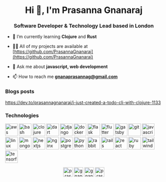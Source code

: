 <h1 align="center">Hi 👋, I'm Prasanna Gnanaraj</h1>
<h3 align="center">Software Developer & Technology Lead based in London</h3>

- 🌱 I’m currently learning **Clojure** and **Rust**

- 👨‍💻 All of my projects are available at [https://github.com/PrasannaGnanaraj](https://github.com/PrasannaGnanaraj)

- 💬 Ask me about **javascript, web development**

- 📫 How to reach me **gnanaprasannag@gmail.com**

### Blogs posts
<!-- BLOG-POST-LIST:START -->
https://dev.to/prasannagnanaraj/i-just-created-a-todo-cli-with-clojure-1133
<!-- BLOG-POST-LIST:END -->

### Technologies 
<p align="left"><img src="https://devicons.github.io/devicon/devicon.git/icons/amazonwebservices/amazonwebservices-original-wordmark.svg" alt="aws" width="40" height="40"/> <img src="https://www.vectorlogo.zone/logos/gnu_bash/gnu_bash-icon.svg" alt="bash" width="40" height="40"/> <img src="https://upload.wikimedia.org/wikipedia/commons/5/5d/Clojure_logo.svg" alt="clojure" width="40" height="40"/> <img src="https://www.vectorlogo.zone/logos/dartlang/dartlang-icon.svg" alt="dart" width="40" height="40"/> <img src="https://devicons.github.io/devicon/devicon.git/icons/django/django-original.svg" alt="django" width="40" height="40"/> <img src="https://devicons.github.io/devicon/devicon.git/icons/docker/docker-original-wordmark.svg" alt="docker" width="40" height="40"/> <img src="https://www.vectorlogo.zone/logos/pocoo_flask/pocoo_flask-icon.svg" alt="flask" width="40" height="40"/> <img src="https://www.vectorlogo.zone/logos/flutterio/flutterio-icon.svg" alt="flutter" width="40" height="40"/> <img src="https://www.vectorlogo.zone/logos/gatsbyjs/gatsbyjs-icon.svg" alt="gatsby" width="40" height="40"/> <img src="https://www.vectorlogo.zone/logos/git-scm/git-scm-icon.svg" alt="git" width="40" height="40"/> <img src="https://devicons.github.io/devicon/devicon.git/icons/javascript/javascript-original.svg" alt="javascript" width="40" height="40"/> <img src="https://devicons.github.io/devicon/devicon.git/icons/linux/linux-original.svg" alt="linux" width="40" height="40"/> <img src="https://devicons.github.io/devicon/devicon.git/icons/mongodb/mongodb-original-wordmark.svg" alt="mongodb" width="40" height="40"/> <img src="https://cdn.worldvectorlogo.com/logos/nextjs-3.svg" alt="nextjs" width="40" height="40"/> <img src="https://devicons.github.io/devicon/devicon.git/icons/nginx/nginx-original.svg" alt="nginx" width="40" height="40"/> <img src="https://devicons.github.io/devicon/devicon.git/icons/postgresql/postgresql-original-wordmark.svg" alt="postgresql" width="40" height="40"/> <img src="https://devicons.github.io/devicon/devicon.git/icons/python/python-original.svg" alt="python" width="40" height="40"/> <img src="https://www.vectorlogo.zone/logos/rabbitmq/rabbitmq-icon.svg" alt="rabbitMQ" width="40" height="40"/> <img src="https://devicons.github.io/devicon/devicon.git/icons/rails/rails-original-wordmark.svg" alt="rails" width="40" height="40"/> <img src="https://devicons.github.io/devicon/devicon.git/icons/react/react-original-wordmark.svg" alt="react" width="40" height="40"/> <img src="https://devicons.github.io/devicon/devicon.git/icons/ruby/ruby-original-wordmark.svg" alt="ruby" width="40" height="40"/> <img src="https://www.vectorlogo.zone/logos/tailwindcss/tailwindcss-icon.svg" alt="tailwind" width="40" height="40"/> <img src="https://www.vectorlogo.zone/logos/tensorflow/tensorflow-icon.svg" alt="tensorflow" width="40" height="40"/></p>

<p align="center">
<a href="https://dev.to/prasannagnanaraj" target="blank"><img align="center" src="https://cdn.jsdelivr.net/npm/simple-icons@3.0.1/icons/dev-dot-to.svg" alt="prasannagnanaraj" height="30" width="30" /></a>
<a href="https://twitter.com/gnanabpositive" target="blank"><img align="center" src="https://cdn.jsdelivr.net/npm/simple-icons@3.0.1/icons/twitter.svg" alt="gnanabpositive" height="30" width="30" /></a>
<a href="https://linkedin.com/in/gnana-prasanna" target="blank"><img align="center" src="https://cdn.jsdelivr.net/npm/simple-icons@3.0.1/icons/linkedin.svg" alt="gnana-prasanna" height="30" width="30" /></a>
<a href="https://stackoverflow.com/users/prasanna-gnanaraj" target="blank"><img align="center" src="https://cdn.jsdelivr.net/npm/simple-icons@3.0.1/icons/stackoverflow.svg" alt="prasanna-gnanaraj" height="30" width="30" /></a>
</p>
